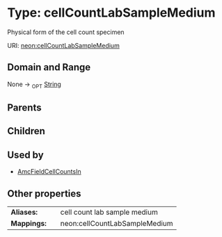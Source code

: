 
# Type: cellCountLabSampleMedium


Physical form of the cell count specimen

URI: [neon:cellCountLabSampleMedium](https://data.neonscience.org/cellCountLabSampleMedium)


## Domain and Range

None ->  <sub>OPT</sub> [String](types/String.md)

## Parents


## Children


## Used by

 * [AmcFieldCellCountsIn](AmcFieldCellCountsIn.md)

## Other properties

|  |  |  |
| --- | --- | --- |
| **Aliases:** | | cell count lab sample medium |
| **Mappings:** | | neon:cellCountLabSampleMedium |

